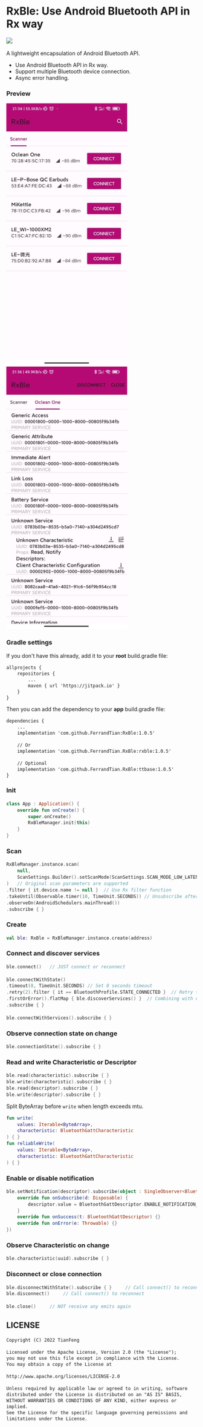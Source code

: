 ﻿# RxBle: Use Android Bluetooth API in Rx way

[![](https://jitpack.io/v/FerrandTian/RxBle.svg)](https://jitpack.io/#FerrandTian/RxBle)

A lightweight encapsulation of Android Bluetooth API.

 * Use Android Bluetooth API in Rx way.
 * Support multiple Bluetooth device connection.
 * Async error handling.

### Preview

![Preview_1](https://github.com/FerrandTian/RxBle/raw/main/Screenshot_1.jpg)
![Preview_2](https://github.com/FerrandTian/RxBle/raw/main/Screenshot_2.jpg)

### Gradle settings

If you don't have this already, add it to your **root** build.gradle file:
```
allprojects {
    repositories {
        ...
        maven { url 'https://jitpack.io' }
    }
}
```

Then you can add the dependency to your **app** build.gradle file:
```
dependencies {
    ...
    implementation 'com.github.FerrandTian:RxBle:1.0.5'
    
    // Or
    implementation 'com.github.FerrandTian.RxBle:rxble:1.0.5'
    
    // Optional
    implementation 'com.github.FerrandTian.RxBle:ttbase:1.0.5'
}
```

### Init

```kotlin
class App : Application() {
    override fun onCreate() {
        super.onCreate()
        RxBleManager.init(this)
    }
}
```

### Scan

```kotlin
RxBleManager.instance.scan(
    null,
    ScanSettings.Builder().setScanMode(ScanSettings.SCAN_MODE_LOW_LATENCY).build()
)   // Original scan parameters are supported
.filter { it.device.name != null }  // Use Rx filter function
.takeUntil(Observable.timer(10, TimeUnit.SECONDS)) // Unsubscribe after 10 seconds
.observeOn(AndroidSchedulers.mainThread())
.subscribe { }
```

### Create

```kotlin
val ble: RxBle = RxBleManager.instance.create(address)
```

### Connect and discover services

```kotlin
ble.connect()   // JUST connect or reconnect

ble.connectWithState()
.timeout(8, TimeUnit.SECONDS) // Set 8 seconds timeout
.retry(2).filter { it == BluetoothProfile.STATE_CONNECTED }  // Retry twice until STATE_CONNECTED
.firstOrError().flatMap { ble.discoverServices() }  // Combining with discoverServices
.subscribe { }

ble.connectWithServices().subscribe { }
```

### Observe connection state on change

```kotlin
ble.connectionState().subscribe { }
```

### Read and write Characteristic or Descriptor

```kotlin
ble.read(characteristic).subscribe { }
ble.write(characteristic).subscribe { }
ble.read(descriptor).subscribe { }
ble.write(descriptor).subscribe { }
```

Split ByteArray before `write` when length exceeds mtu.

```kotlin
fun write(
    values: Iterable<ByteArray>, 
    characteristic: BluetoothGattCharacteristic
) { }
fun reliableWrite(
    values: Iterable<ByteArray>,
    characteristic: BluetoothGattCharacteristic
) { }
```

### Enable or disable notification

```kotlin
ble.setNotification(descriptor).subscribe(object : SingleObserver<BluetoothGattDescriptor> {
    override fun onSubscribe(d: Disposable) {
        descriptor.value = BluetoothGattDescriptor.ENABLE_NOTIFICATION_VALUE // or disable value
    }
    override fun onSuccess(t: BluetoothGattDescriptor) {}
    override fun onError(e: Throwable) {}
})
```

### Observe Characteristic on change

```kotlin
ble.characteristic(uuid).subscribe { }
```

### Disconnect or close connection

```kotlin
ble.disconnectWithState().subscribe { }     // Call connect() to reconnect
ble.disconnect()     // Call connect() to reconnect

ble.close()     // NOT receive any emits again
```

## LICENSE

    Copyright (C) 2022 TianFeng
    
    Licensed under the Apache License, Version 2.0 (the "License");
    you may not use this file except in compliance with the License.
    You may obtain a copy of the License at
    
    http://www.apache.org/licenses/LICENSE-2.0
    
    Unless required by applicable law or agreed to in writing, software
    distributed under the License is distributed on an "AS IS" BASIS,
    WITHOUT WARRANTIES OR CONDITIONS OF ANY KIND, either express or implied.
    See the License for the specific language governing permissions and
    limitations under the License.
